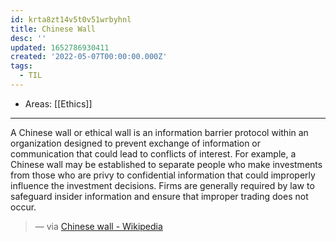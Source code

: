 ```yaml
---
id: krta8zt14v5t0v51wrbyhnl
title: Chinese Wall
desc: ''
updated: 1652786930411
created: '2022-05-07T00:00:00.000Z'
tags:
  - TIL
---
```


- Areas: [[Ethics]]

---

 A Chinese wall or ethical wall is an information barrier protocol within an organization designed to prevent exchange of information or communication that could lead to conflicts of interest. For example, a Chinese wall may be established to separate people who make investments from those who are privy to confidential information that could improperly influence the investment decisions. Firms are generally required by law to safeguard insider information and ensure that improper trading does not occur.
 >  — via [Chinese wall - Wikipedia](https://en.wikipedia.org/wiki/Chinese_wall)
